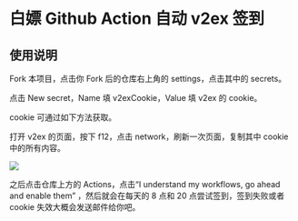 # 白嫖 Github Action 自动 v2ex 签到

## 使用说明
Fork 本项目，点击你 Fork 后的仓库右上角的 settings，点击其中的 secrets。

点击 New secret，Name 填 v2exCookie，Value 填 v2ex 的 cookie。

cookie 可通过如下方法获取。

打开 v2ex 的页面，按下 f12，点击 network，刷新一次页面，复制其中 cookie 中的所有内容。

![](https://i.loli.net/2020/10/20/zxf34BjosKPeXCM.png)

之后点击仓库上方的 Actions，点击“I understand my workflows, go ahead and enable them” ，然后就会在每天的 8 点和 20 点尝试签到，签到失败或者 cookie 失效大概会发送邮件给你吧。